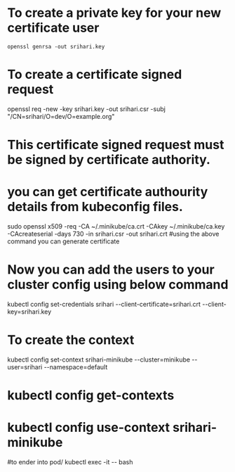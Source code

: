 

# To create a private key for your new certificate user
    openssl genrsa -out srihari.key  
# To create a certificate signed request 
 openssl req -new -key srihari.key -out srihari.csr -subj "/CN=srihari/O=dev/O=example.org"

# This certificate signed request must be signed by certificate authority.
# you can get certificate authourity details from kubeconfig  files.
sudo openssl x509 -req -CA ~/.minikube/ca.crt -CAkey ~/.minikube/ca.key -CAcreateserial -days 730 -in srihari.csr -out srihari.crt
#using the above command you can generate certificate
# Now you can add the users to your cluster config using below command
 kubectl config set-credentials srihari --client-certificate=srihari.crt --client-key=srihari.key
 # To create the context
  kubectl config set-context srihari-minikube --cluster=minikube --user=srihari --namespace=default
# kubectl config get-contexts
# kubectl config use-context srihari-minikube
#to ender into pod/ kubectl exec -it  <pod-name> -- bash

